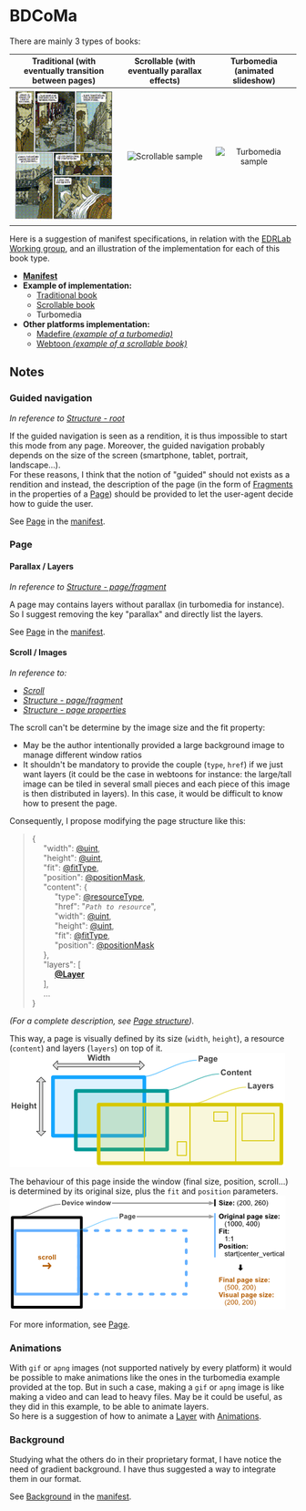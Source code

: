 # BDCoMa

There are mainly 3 types of books:

Traditional (with eventually transition between pages)  |  Scrollable (with eventually parallax effects)  |  Turbomedia (animated slideshow)
:------------------------------------------------------:|:-----------------------------------------------:|:-------------------------------:
![Traditional sample](LeTueur.gif "Traditional sample") | ![Scrollable sample](BrothersBond2.gif "Scrollable sample") | ![Turbomedia sample](Overwatch.gif "Turbomedia sample")


Here is a suggestion of manifest specifications, in relation with the [EDRLab Working group](https://github.com/edrlab/bd-comics-manga), and an illustration of the implementation for each of this book type.

- **[Manifest](manifest.md)**
- **Example of implementation:**
   - [Traditional book](examples/LeTueur/manifest.md)
   - [Scrollable book](examples/BrothersBond2/manifest.md)
   - Turbomedia
- **Other platforms implementation:**
   - [Madefire *(example of a turbomedia)*](others/Madefire/index.md)
   - [Webtoon *(example of a scrollable book)*](others/Webtoon/episodeInfo.md)


## Notes

### Guided navigation

*In reference to [Structure - root](https://github.com/edrlab/bd-comics-manga/blob/master/Structure.md#root)*

If the guided navigation is seen as a rendition, it is thus impossible to start this mode from any page.
Moreover, the guided navigation probably depends on the size of the screen (smartphone, tablet, portrait, landscape...).  
For these reasons, I think that the notion of "guided" should not exists as a rendition and instead, the description of the page (in the form of [Fragments](manifest.md#fragment) in the properties of a [Page](manifest.md#page)) should be provided to let the user-agent decide how to guide the user.  
  
See [Page](manifest.md#page) in the [manifest](manifest.md).


### Page

#### Parallax / Layers

*In reference to [Structure - page/fragment](https://github.com/edrlab/bd-comics-manga/blob/master/Structure.md#pagefragment)*

A page may contains layers without parallax (in turbomedia for instance).  
So I suggest removing the key "parallax" and directly list the layers.  
  
See [Page](manifest.md#page) in the [manifest](manifest.md).

#### Scroll / Images

*In reference to:*
- *[Scroll](https://github.com/edrlab/bd-comics-manga/blob/master/Scroll.md)*
- *[Structure - page/fragment](https://github.com/edrlab/bd-comics-manga/blob/master/Structure.md#pagefragment)*
- *[Structure - page properties](https://github.com/edrlab/bd-comics-manga/blob/master/Structure.md#page-properties)*

The scroll can't be determine by the image size and the fit property:
- May be the author intentionally provided a large background image to manage different window ratios
- It shouldn't be mandatory to provide the couple (`type`, `href`) if we just want layers (it could be the case in webtoons for instance: the large/tall image can be tiled in several small pieces and each piece of this image is then distributed in layers). In this case, it would be difficult to know how to present the page.

Consequently, I propose modifying the page structure like this:
> {  
>      "width": [@uint](manifest.md#uint),  
>      "height": [@uint](manifest.md#uint),  
>      "fit": [@fitType](manifest.md#fittype),  
>      "position": [@positionMask](manifest.md#positionmask),  
>      "content": {  
>           "type": [@resourceType](manifest.md#resourcetype),  
>           "href": "*`Path to resource`*",  
>           "width": [@uint](manifest.md#uint),  
>           "height": [@uint](manifest.md#uint),  
>           "fit": [@fitType](manifest.md#fittype),  
>           "position": [@positionMask](manifest.md#positionmask)  
>      },  
>      "layers": [  
>           [**@Layer**](manifest.md#layer)  
>      ],  
>      ...  
> }

*(For a complete description, see [Page structure](manifest.md#page)).*  
  
This way, a page is visually defined by its size (`width`, `height`), a resource (`content`) and layers (`layers`) on top of it.  
![Page description](resources/Page-Description1.png "Page description")  
  
The behaviour of this page inside the window (final size, position, scroll...) is determined by its original size, plus the `fit` and `position` parameters.  
![Page description](resources/Page-Description2.png "Page description")  
  
For more information, see [Page](manifest.md#page).


### Animations

With `gif` or `apng` images (not supported natively by every platform) it would be possible to make animations like the ones in the turbomedia example provided at the top. But in such a case, making a `gif` or `apng` image is like making a video and can lead to heavy files. May be it could be useful, as they did in this example, to be able to animate layers.  
So here is a suggestion of how to animate a [Layer](manifest.md#layer) with [Animations](manifest.md#animation).


### Background

Studying what the others do in their proprietary format, I have notice the need of gradient background. I have thus suggested a way to integrate them in our format.  
  
See [Background](manifest.md#background) in the [manifest](manifest.md).